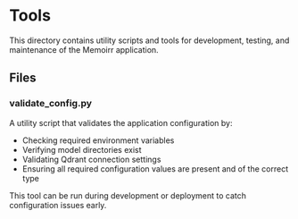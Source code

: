 # Tools

This directory contains utility scripts and tools for development, testing, and maintenance of the Memoirr application.

## Files

### validate_config.py
A utility script that validates the application configuration by:
- Checking required environment variables
- Verifying model directories exist
- Validating Qdrant connection settings
- Ensuring all required configuration values are present and of the correct type

This tool can be run during development or deployment to catch configuration issues early.
